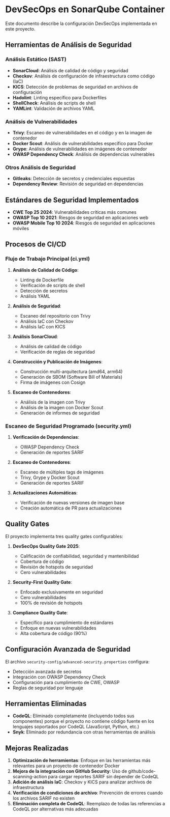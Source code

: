 # DevSecOps en SonarQube Container

Este documento describe la configuración DevSecOps implementada en este proyecto.

## Herramientas de Análisis de Seguridad

### Análisis Estático (SAST)
- **SonarCloud**: Análisis de calidad de código y seguridad
- **Checkov**: Análisis de configuración de infraestructura como código (IaC)
- **KICS**: Detección de problemas de seguridad en archivos de configuración
- **Hadolint**: Linting específico para Dockerfiles
- **ShellCheck**: Análisis de scripts de shell
- **YAMLint**: Validación de archivos YAML

### Análisis de Vulnerabilidades
- **Trivy**: Escaneo de vulnerabilidades en el código y en la imagen de contenedor
- **Docker Scout**: Análisis de vulnerabilidades específico para Docker
- **Grype**: Análisis de vulnerabilidades en imágenes de contenedor
- **OWASP Dependency Check**: Análisis de dependencias vulnerables

### Otros Análisis de Seguridad
- **Gitleaks**: Detección de secretos y credenciales expuestas
- **Dependency Review**: Revisión de seguridad en dependencias

## Estándares de Seguridad Implementados

- **CWE Top 25 2024**: Vulnerabilidades críticas más comunes
- **OWASP Top 10 2021**: Riesgos de seguridad en aplicaciones web
- **OWASP Mobile Top 10 2024**: Riesgos de seguridad en aplicaciones móviles

## Procesos de CI/CD

### Flujo de Trabajo Principal (ci.yml)
1. **Análisis de Calidad de Código**:
   - Linting de Dockerfile
   - Verificación de scripts de shell
   - Detección de secretos
   - Análisis YAML

2. **Análisis de Seguridad**:
   - Escaneo del repositorio con Trivy
   - Análisis IaC con Checkov
   - Análisis IaC con KICS

3. **Análisis SonarCloud**:
   - Análisis de calidad de código
   - Verificación de reglas de seguridad

4. **Construcción y Publicación de Imágenes**:
   - Construcción multi-arquitectura (amd64, arm64)
   - Generación de SBOM (Software Bill of Materials)
   - Firma de imágenes con Cosign

5. **Escaneo de Contenedores**:
   - Análisis de la imagen con Trivy
   - Análisis de la imagen con Docker Scout
   - Generación de informes de seguridad

### Escaneo de Seguridad Programado (security.yml)
1. **Verificación de Dependencias**:
   - OWASP Dependency Check
   - Generación de reportes SARIF

2. **Escaneo de Contenedores**:
   - Escaneo de múltiples tags de imágenes
   - Trivy, Grype y Docker Scout
   - Generación de reportes SARIF

3. **Actualizaciones Automáticas**:
   - Verificación de nuevas versiones de imagen base
   - Creación automática de PR para actualizaciones

## Quality Gates

El proyecto implementa tres quality gates configurables:

1. **DevSecOps Quality Gate 2025**:
   - Calificación de confiabilidad, seguridad y mantenibilidad
   - Cobertura de código
   - Revisión de hotspots de seguridad
   - Cero vulnerabilidades

2. **Security-First Quality Gate**:
   - Enfocado exclusivamente en seguridad
   - Cero vulnerabilidades
   - 100% de revisión de hotspots

3. **Compliance Quality Gate**:
   - Específico para cumplimiento de estándares
   - Enfoque en nuevas vulnerabilidades
   - Alta cobertura de código (90%)

## Configuración Avanzada de Seguridad

El archivo `security-config/advanced-security.properties` configura:

- Detección avanzada de secretos
- Integración con OWASP Dependency Check
- Configuración para cumplimiento de CWE, OWASP
- Reglas de seguridad por lenguaje

## Herramientas Eliminadas

- **CodeQL**: Eliminado completamente (incluyendo todos sus componentes) porque el proyecto no contiene código fuente en los lenguajes soportados por CodeQL (JavaScript, Python, etc.)
- **Snyk**: Eliminado por redundancia con otras herramientas de análisis

## Mejoras Realizadas

1. **Optimización de herramientas**: Enfoque en las herramientas más relevantes para un proyecto de contenedor Docker
2. **Mejora de la integración con GitHub Security**: Uso de github/code-scanning-action para cargar reportes SARIF sin depender de CodeQL
3. **Adición de análisis IaC**: Checkov y KICS para analizar archivos de infraestructura
4. **Verificación de condiciones de archivo**: Prevención de errores cuando los archivos SARIF no existen
5. **Eliminación completa de CodeQL**: Reemplazo de todas las referencias a CodeQL por alternativas más adecuadas
